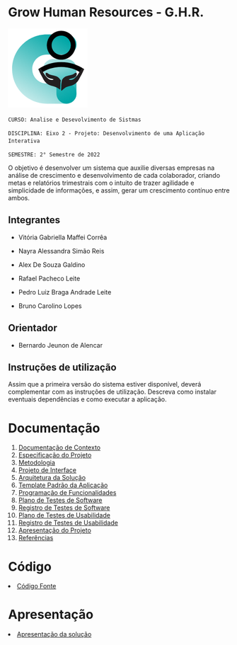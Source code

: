 # Grow Human Resources - G.H.R.

<img src="/docs/img/ghr-logo.png">


`CURSO: Analise e Desevolvimento de Sistmas`

`DISCIPLINA: Eixo 2 - Projeto: Desenvolvimento de uma Aplicação Interativa`

`SEMESTRE: 2° Semestre de 2022`

O objetivo é desenvolver um sistema que auxilie diversas empresas na análise de crescimento e desenvolvimento de cada colaborador, criando metas e relatórios trimestrais com o intuito de trazer agilidade e simplicidade de informações, e assim, gerar um crescimento contínuo entre ambos.


## Integrantes

* Vitória Gabriella Maffei Corrêa
* Nayra Alessandra Simão Reis

* Alex De Souza Galdino
* Rafael Pacheco Leite 
* Pedro Luiz Braga Andrade Leite
* Bruno Carolino Lopes


## Orientador

* Bernardo Jeunon de Alencar

## Instruções de utilização

Assim que a primeira versão do sistema estiver disponível, deverá complementar com as instruções de utilização. Descreva como instalar eventuais dependências e como executar a aplicação.

# Documentação

<ol>
<li><a href="docs/01-Documentação de Contexto.md"> Documentação de Contexto</a></li>
<li><a href="docs/02-Especificação do Projeto.md"> Especificação do Projeto</a></li>
<li><a href="docs/03-Metodologia.md"> Metodologia</a></li>
<li><a href="docs/04-Projeto de Interface.md"> Projeto de Interface</a></li>
<li><a href="docs/05-Arquitetura da Solução.md"> Arquitetura da Solução</a></li>
<li><a href="docs/06-Template Padrão da Aplicação.md"> Template Padrão da Aplicação</a></li>
<li><a href="docs/07-Programação de Funcionalidades.md"> Programação de Funcionalidades</a></li>
<li><a href="docs/08-Plano de Testes de Software.md"> Plano de Testes de Software</a></li>
<li><a href="docs/09-Registro de Testes de Software.md"> Registro de Testes de Software</a></li>
<li><a href="docs/10-Plano de Testes de Usabilidade.md"> Plano de Testes de Usabilidade</a></li>
<li><a href="docs/11-Registro de Testes de Usabilidade.md"> Registro de Testes de Usabilidade</a></li>
<li><a href="docs/12-Apresentação do Projeto.md"> Apresentação do Projeto</a></li>
<li><a href="docs/13-Referências.md"> Referências</a></li>
</ol>

# Código

<li><a href="src/README.md"> Código Fonte</a></li>

# Apresentação

<li><a href="presentation/README.md"> Apresentação da solução</a></li>
